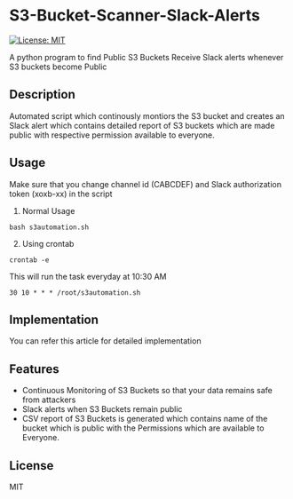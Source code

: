 # S3-Bucket-Scanner-Slack-Alerts
[![License: MIT](https://img.shields.io/badge/License-MIT-yellow.svg)](https://opensource.org/licenses/MIT)

A python program to find Public S3 Buckets
Receive Slack alerts whenever S3 buckets become Public

## Description
Automated script which continously montiors the S3 bucket and creates an Slack alert which contains detailed report of S3 buckets which are made public with respective permission available to everyone.

## Usage
Make sure that you change channel id (CABCDEF) and Slack authorization token (xoxb-xx) in the script
1. Normal Usage

``` bash s3automation.sh ```

2. Using crontab 

```crontab -e```

This will run the task everyday at 10:30 AM

```30 10 * * * /root/s3automation.sh```


## Implementation 
You can refer this article for detailed implementation 

## Features
* Continuous Monitoring of S3 Buckets so that your data remains safe from attackers
* Slack alerts when S3 Buckets remain public
* CSV report of S3 Buckets is generated which contains name of the bucket which is public with the Permissions which are available to Everyone.


## License

MIT






